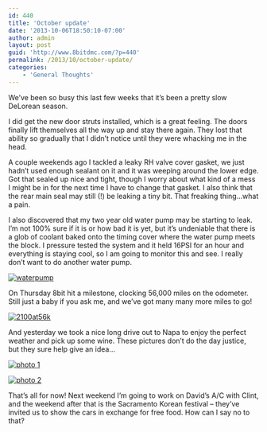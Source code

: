 ```yaml
---
id: 440
title: 'October update'
date: '2013-10-06T18:50:10-07:00'
author: admin
layout: post
guid: 'http://www.8bitdmc.com/?p=440'
permalink: /2013/10/october-update/
categories:
    - 'General Thoughts'
---
```


We’ve been so busy this last few weeks that it’s been a pretty slow DeLorean season.

I did get the new door struts installed, which is a great feeling. The doors finally lift themselves all the way up and stay there again. They lost that ability so gradually that I didn’t notice until they were whacking me in the head.

A couple weekends ago I tackled a leaky RH valve cover gasket, we just hadn’t used enough sealant on it and it was weeping around the lower edge. Got that sealed up nice and tight, though I worry about what kind of a mess I might be in for the next time I have to change that gasket. I also think that the rear main seal may still (!) be leaking a tiny bit. That freaking thing…what a pain.

I also discovered that my two year old water pump may be starting to leak. I’m not 100% sure if it is or how bad it is yet, but it’s undeniable that there is a glob of coolant baked onto the timing cover where the water pump meets the block. I pressure tested the system and it held 16PSI for an hour and everything is staying cool, so I am going to monitor this and see. I really don’t want to do another water pump.

[![waterpump](https://www.8bitdmc.com/wp-content/uploads/2013/10/waterpump-300x225.jpg)](https://www.8bitdmc.com/wp-content/uploads/2013/10/waterpump.jpg)

On Thursday 8bit hit a milestone, clocking 56,000 miles on the odometer. Still just a baby if you ask me, and we’ve got many many more miles to go!

[![2100at56k](https://www.8bitdmc.com/wp-content/uploads/2013/10/2100at56k-300x225.jpg)](https://www.8bitdmc.com/wp-content/uploads/2013/10/2100at56k.jpg)

And yesterday we took a nice long drive out to Napa to enjoy the perfect weather and pick up some wine. These pictures don’t do the day justice, but they sure help give an idea…

[![photo 1](https://www.8bitdmc.com/wp-content/uploads/2013/10/photo-1-300x225.jpg)](https://www.8bitdmc.com/wp-content/uploads/2013/10/photo-1.jpg)

[![photo 2](https://www.8bitdmc.com/wp-content/uploads/2013/10/photo-2-300x225.jpg)](https://www.8bitdmc.com/wp-content/uploads/2013/10/photo-2.jpg)

That’s all for now! Next weekend I’m going to work on David’s A/C with Clint, and the weekend after that is the Sacramento Korean festival – they’ve invited us to show the cars in exchange for free food. How can I say no to that?
